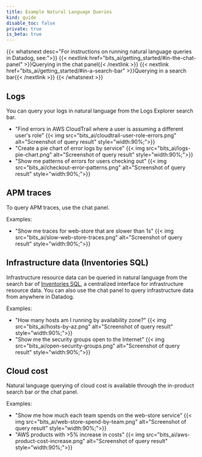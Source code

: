 ```yaml
---
title: Example Natural Language Queries
kind: guide
disable_toc: false
private: true
is_beta: true
---
```


{{< whatsnext desc="For instructions on running natural language queries in Datadog, see:">}}
    {{< nextlink href="bits_ai/getting_started/#in-the-chat-panel" >}}Querying in the chat panel{{< /nextlink >}}
    {{< nextlink href="bits_ai/getting_started/#in-a-search-bar" >}}Querying in a search bar{{< /nextlink >}}
{{< /whatsnext >}}

## Logs
You can query your logs in natural language from the Logs Explorer search bar.

- "Find errors in AWS CloudTrail where a user is assuming a different user's role"
{{< img src="bits_ai/cloudtrail-user-role-errors.png" alt="Screenshot of query result" style="width:90%;">}}
- "Create a pie chart of error logs by service"
{{< img src="bits_ai/logs-pie-chart.png" alt="Screenshot of query result" style="width:90%;">}}
- "Show me patterns of errors for users checking out"
{{< img src="bits_ai/checkout-error-patterns.png" alt="Screenshot of query result" style="width:90%;">}}

## APM traces

To query APM traces, use the chat panel.

Examples:
- "Show me traces for web-store that are slower than 1s"
{{< img src="bits_ai/slow-web-store-traces.png" alt="Screenshot of query result" style="width:90%;">}}

## Infrastructure data (Inventories SQL)

Infrastructure resource data can be queried in natural language from the search bar of [Inventories SQL][3], a centralized interface for infrastructure resource data. You can also use the chat panel to query infrastructure data from anywhere in Datadog.

Examples:
- "How many hosts am I running by availability zone?"
{{< img src="bits_ai/hosts-by-az.png" alt="Screenshot of query result" style="width:90%;">}}
- "Show me the security groups open to the Internet"
{{< img src="bits_ai/open-security-groups.png" alt="Screenshot of query result" style="width:90%;">}}

## Cloud cost

Natural language querying of cloud cost is available through the in-product search bar or the chat panel.

Examples:
- "Show me how much each team spends on the web-store service"
{{< img src="bits_ai/web-store-spend-by-team.png" alt="Screenshot of query result" style="width:90%;">}}
- "AWS products with >5% increase in costs"
{{< img src="bits_ai/aws-product-cost-increase.png" alt="Screenshot of query result" style="width:90%;">}}

[3]: https://app.datadoghq.com/inventories/sql